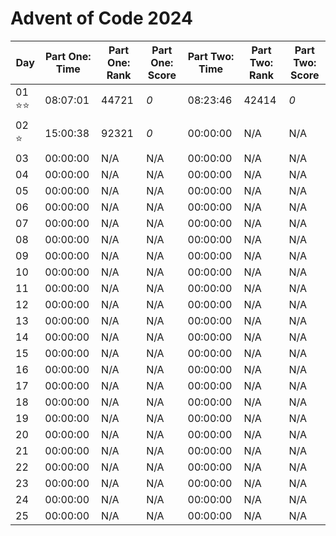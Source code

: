 # Advent of Code 2024
|Day             |Part One: Time|Part One: Rank|Part One: Score|Part Two: Time|Part Two: Rank|Part Two: Score|
|----------------|--------------|--------------|---------------|--------------|--------------|---------------|
|01 :star::star: |08:07:01      |44721         |*0*            |08:23:46      |42414         |*0*            |
|02 :star:       |15:00:38      |92321         |*0*            |00:00:00      |N/A           |N/A            |
|03              |00:00:00      |N/A           |N/A            |00:00:00      |N/A           |N/A            |
|04              |00:00:00      |N/A           |N/A            |00:00:00      |N/A           |N/A            |
|05              |00:00:00      |N/A           |N/A            |00:00:00      |N/A           |N/A            |
|06              |00:00:00      |N/A           |N/A            |00:00:00      |N/A           |N/A            |
|07              |00:00:00      |N/A           |N/A            |00:00:00      |N/A           |N/A            |
|08              |00:00:00      |N/A           |N/A            |00:00:00      |N/A           |N/A            |
|09              |00:00:00      |N/A           |N/A            |00:00:00      |N/A           |N/A            |
|10              |00:00:00      |N/A           |N/A            |00:00:00      |N/A           |N/A            |
|11              |00:00:00      |N/A           |N/A            |00:00:00      |N/A           |N/A            |
|12              |00:00:00      |N/A           |N/A            |00:00:00      |N/A           |N/A            |
|13              |00:00:00      |N/A           |N/A            |00:00:00      |N/A           |N/A            |
|14              |00:00:00      |N/A           |N/A            |00:00:00      |N/A           |N/A            |
|15              |00:00:00      |N/A           |N/A            |00:00:00      |N/A           |N/A            |
|16              |00:00:00      |N/A           |N/A            |00:00:00      |N/A           |N/A            |
|17              |00:00:00      |N/A           |N/A            |00:00:00      |N/A           |N/A            |
|18              |00:00:00      |N/A           |N/A            |00:00:00      |N/A           |N/A            |
|19              |00:00:00      |N/A           |N/A            |00:00:00      |N/A           |N/A            |
|20              |00:00:00      |N/A           |N/A            |00:00:00      |N/A           |N/A            |
|21              |00:00:00      |N/A           |N/A            |00:00:00      |N/A           |N/A            |
|22              |00:00:00      |N/A           |N/A            |00:00:00      |N/A           |N/A            |
|23              |00:00:00      |N/A           |N/A            |00:00:00      |N/A           |N/A            |
|24              |00:00:00      |N/A           |N/A            |00:00:00      |N/A           |N/A            |
|25              |00:00:00      |N/A           |N/A            |00:00:00      |N/A           |N/A            |